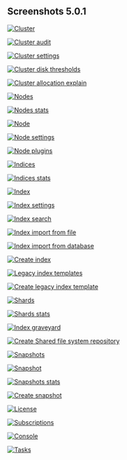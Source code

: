 ## Screenshots 5.0.1

[![Cluster](https://raw.githubusercontent.com/stephanediondev/elasticsearch-admin/main/screenshots/5.0.1/resized/resized-cluster.png)](https://raw.githubusercontent.com/stephanediondev/elasticsearch-admin/main/screenshots/5.0.1/original/original-cluster.png)

[![Cluster audit](https://raw.githubusercontent.com/stephanediondev/elasticsearch-admin/main/screenshots/5.0.1/resized/resized-cluster-audit.png)](https://raw.githubusercontent.com/stephanediondev/elasticsearch-admin/main/screenshots/5.0.1/original/original-cluster-audit.png)

[![Cluster settings](https://raw.githubusercontent.com/stephanediondev/elasticsearch-admin/main/screenshots/5.0.1/resized/resized-cluster-settings.png)](https://raw.githubusercontent.com/stephanediondev/elasticsearch-admin/main/screenshots/5.0.1/original/original-cluster-settings.png)

[![Cluster disk thresholds](https://raw.githubusercontent.com/stephanediondev/elasticsearch-admin/main/screenshots/5.0.1/resized/resized-disk-thresholds.png)](https://raw.githubusercontent.com/stephanediondev/elasticsearch-admin/main/screenshots/5.0.1/original/original-disk-thresholds.png)

[![Cluster allocation explain](https://raw.githubusercontent.com/stephanediondev/elasticsearch-admin/main/screenshots/5.0.1/resized/resized-cluster-allocation-explain.png)](https://raw.githubusercontent.com/stephanediondev/elasticsearch-admin/main/screenshots/5.0.1/original/original-cluster-allocation-explain.png)

[![Nodes](https://raw.githubusercontent.com/stephanediondev/elasticsearch-admin/main/screenshots/5.0.1/resized/resized-nodes.png)](https://raw.githubusercontent.com/stephanediondev/elasticsearch-admin/main/screenshots/5.0.1/original/original-nodes.png)

[![Nodes stats](https://raw.githubusercontent.com/stephanediondev/elasticsearch-admin/main/screenshots/5.0.1/resized/resized-nodes-stats.png)](https://raw.githubusercontent.com/stephanediondev/elasticsearch-admin/main/screenshots/5.0.1/original/original-nodes-stats.png)

[![Node](https://raw.githubusercontent.com/stephanediondev/elasticsearch-admin/main/screenshots/5.0.1/resized/resized-node.png)](https://raw.githubusercontent.com/stephanediondev/elasticsearch-admin/main/screenshots/5.0.1/original/original-node.png)

[![Node settings](https://raw.githubusercontent.com/stephanediondev/elasticsearch-admin/main/screenshots/5.0.1/resized/resized-node-settings.png)](https://raw.githubusercontent.com/stephanediondev/elasticsearch-admin/main/screenshots/5.0.1/original/original-node-settings.png)

[![Node plugins](https://raw.githubusercontent.com/stephanediondev/elasticsearch-admin/main/screenshots/5.0.1/resized/resized-node-plugins.png)](https://raw.githubusercontent.com/stephanediondev/elasticsearch-admin/main/screenshots/5.0.1/original/original-node-plugins.png)

[![Indices](https://raw.githubusercontent.com/stephanediondev/elasticsearch-admin/main/screenshots/5.0.1/resized/resized-indices.png)](https://raw.githubusercontent.com/stephanediondev/elasticsearch-admin/main/screenshots/5.0.1/original/original-indices.png)

[![Indices stats](https://raw.githubusercontent.com/stephanediondev/elasticsearch-admin/main/screenshots/5.0.1/resized/resized-indices-stats.png)](https://raw.githubusercontent.com/stephanediondev/elasticsearch-admin/main/screenshots/5.0.1/original/original-indices-stats.png)

[![Index](https://raw.githubusercontent.com/stephanediondev/elasticsearch-admin/main/screenshots/5.0.1/resized/resized-index.png)](https://raw.githubusercontent.com/stephanediondev/elasticsearch-admin/main/screenshots/5.0.1/original/original-index.png)

[![Index settings](https://raw.githubusercontent.com/stephanediondev/elasticsearch-admin/main/screenshots/5.0.1/resized/resized-index-settings.png)](https://raw.githubusercontent.com/stephanediondev/elasticsearch-admin/main/screenshots/5.0.1/original/original-index-settings.png)

[![Index search](https://raw.githubusercontent.com/stephanediondev/elasticsearch-admin/main/screenshots/5.0.1/resized/resized-index-search.png)](https://raw.githubusercontent.com/stephanediondev/elasticsearch-admin/main/screenshots/5.0.1/original/original-index-search.png)

[![Index import from file](https://raw.githubusercontent.com/stephanediondev/elasticsearch-admin/main/screenshots/5.0.1/resized/resized-index-file-import.png)](https://raw.githubusercontent.com/stephanediondev/elasticsearch-admin/main/screenshots/5.0.1/original/original-index-file-import.png)

[![Index import from database](https://raw.githubusercontent.com/stephanediondev/elasticsearch-admin/main/screenshots/5.0.1/resized/resized-index-database-import.png)](https://raw.githubusercontent.com/stephanediondev/elasticsearch-admin/main/screenshots/5.0.1/original/original-index-database-import.png)

[![Create index](https://raw.githubusercontent.com/stephanediondev/elasticsearch-admin/main/screenshots/5.0.1/resized/resized-index-create.png)](https://raw.githubusercontent.com/stephanediondev/elasticsearch-admin/main/screenshots/5.0.1/original/original-index-create.png)

[![Legacy index templates](https://raw.githubusercontent.com/stephanediondev/elasticsearch-admin/main/screenshots/5.0.1/resized/resized-index-templates-legacy.png)](https://raw.githubusercontent.com/stephanediondev/elasticsearch-admin/main/screenshots/5.0.1/original/original-index-templates-legacy.png)

[![Create legacy index template](https://raw.githubusercontent.com/stephanediondev/elasticsearch-admin/main/screenshots/5.0.1/resized/resized-index-template-create-legacy.png)](https://raw.githubusercontent.com/stephanediondev/elasticsearch-admin/main/screenshots/5.0.1/original/original-index-template-create-legacy.png)

[![Shards](https://raw.githubusercontent.com/stephanediondev/elasticsearch-admin/main/screenshots/5.0.1/resized/resized-shards.png)](https://raw.githubusercontent.com/stephanediondev/elasticsearch-admin/main/screenshots/5.0.1/original/original-shards.png)

[![Shards stats](https://raw.githubusercontent.com/stephanediondev/elasticsearch-admin/main/screenshots/5.0.1/resized/resized-shards-stats.png)](https://raw.githubusercontent.com/stephanediondev/elasticsearch-admin/main/screenshots/5.0.1/original/original-shards-stats.png)

[![Index graveyard](https://raw.githubusercontent.com/stephanediondev/elasticsearch-admin/main/screenshots/5.0.1/resized/resized-index-graveyard.png)](https://raw.githubusercontent.com/stephanediondev/elasticsearch-admin/main/screenshots/5.0.1/original/original-index-graveyard.png)

[![Create Shared file system repository](https://raw.githubusercontent.com/stephanediondev/elasticsearch-admin/main/screenshots/5.0.1/resized/resized-repository-create-fs.png)](https://raw.githubusercontent.com/stephanediondev/elasticsearch-admin/main/screenshots/5.0.1/original/original-repository-create-fs.png)

[![Snapshots](https://raw.githubusercontent.com/stephanediondev/elasticsearch-admin/main/screenshots/5.0.1/resized/resized-snapshots.png)](https://raw.githubusercontent.com/stephanediondev/elasticsearch-admin/main/screenshots/5.0.1/original/original-snapshots.png)

[![Snapshot](https://raw.githubusercontent.com/stephanediondev/elasticsearch-admin/main/screenshots/5.0.1/resized/resized-snapshot.png)](https://raw.githubusercontent.com/stephanediondev/elasticsearch-admin/main/screenshots/5.0.1/original/original-snapshot.png)

[![Snapshots stats](https://raw.githubusercontent.com/stephanediondev/elasticsearch-admin/main/screenshots/5.0.1/resized/resized-snapshots-stats.png)](https://raw.githubusercontent.com/stephanediondev/elasticsearch-admin/main/screenshots/5.0.1/original/original-snapshots-stats.png)

[![Create snapshot](https://raw.githubusercontent.com/stephanediondev/elasticsearch-admin/main/screenshots/5.0.1/resized/resized-snapshot-create.png)](https://raw.githubusercontent.com/stephanediondev/elasticsearch-admin/main/screenshots/5.0.1/original/original-snapshot-create.png)

[![License](https://raw.githubusercontent.com/stephanediondev/elasticsearch-admin/main/screenshots/5.0.1/resized/resized-license.png)](https://raw.githubusercontent.com/stephanediondev/elasticsearch-admin/main/screenshots/5.0.1/original/original-license.png)

[![Subscriptions](https://raw.githubusercontent.com/stephanediondev/elasticsearch-admin/main/screenshots/5.0.1/resized/resized-subscriptions.png)](https://raw.githubusercontent.com/stephanediondev/elasticsearch-admin/main/screenshots/5.0.1/original/original-subscriptions.png)

[![Console](https://raw.githubusercontent.com/stephanediondev/elasticsearch-admin/main/screenshots/5.0.1/resized/resized-console.png)](https://raw.githubusercontent.com/stephanediondev/elasticsearch-admin/main/screenshots/5.0.1/original/original-console.png)

[![Tasks](https://raw.githubusercontent.com/stephanediondev/elasticsearch-admin/main/screenshots/5.0.1/resized/resized-tasks.png)](https://raw.githubusercontent.com/stephanediondev/elasticsearch-admin/main/screenshots/5.0.1/original/original-tasks.png)

